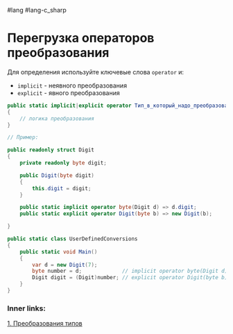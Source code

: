#lang #lang-c_sharp

# Перегрузка операторов преобразования

Для определения используйте ключевые слова `operator` и:
- `implicit` - неявного преобразования
- `explicit` - явного преобразования

```csharp
public static implicit|explicit operator Тип_в_который_надо_преобразовать(исходный_тип param)
{
    // логика преобразования
}
```


```csharp
// Пример:

public readonly struct Digit
{
    private readonly byte digit;

    public Digit(byte digit)
    {
        this.digit = digit;
    }

    public static implicit operator byte(Digit d) => d.digit;
    public static explicit operator Digit(byte b) => new Digit(b);

}

public static class UserDefinedConversions
{
    public static void Main()
    {
        var d = new Digit(7);
        byte number = d;             // implicit operator byte(Digit d)
        Digit digit = (Digit)number; // explicit operator Digit(byte b)
    }
}
```

### Inner links:
[1. Преобразования типов](1.%20Languages/C-sharp/0.%20Введение/1.%20Типы%20данных/Преобразования%20типов/1.%20Преобразования%20типов.md)
